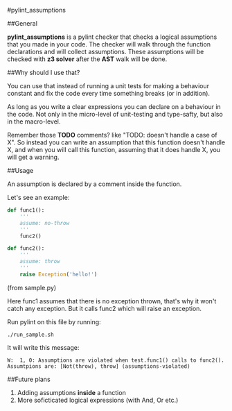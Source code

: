 #pylint_assumptions

##General

**pylint_assumptions** is a pylint checker that checks a logical assumptions that you made in your code.
The checker will walk through the function declarations and will collect assumptions.
These assumptions will be checked with **z3 solver** after the **AST** walk will be done.

##Why should I use that?

You can use that instead of running a unit tests for making a behaviour constant and fix the code every time something breaks (or in addition).

As long as you write a clear expressions you can declare on a behaviour in the code. Not only in the micro-level of unit-testing and type-safty, but also in the macro-level.

Remember those **TODO** comments? like "TODO: doesn't handle a case of X".
So instead you can write an assumption that this function doesn't handle X, and when you will call this function, assuming that it does handle X, you will get a warning.

##Usage

An assumption is declared by a comment inside the function.

Let's see an example:
```python
def func1():
    '''
    assume: no-throw
    '''
    func2()

def func2():
    '''
    assume: throw
    '''
    raise Exception('hello!')
```
(from sample.py)

Here func1 assumes that there is no exception thrown, that's why it won't catch any exception.
But it calls func2 which will raise an exception.

Run pylint on this file by running:
```
./run_sample.sh
```

It will write this message:
```
W:  1, 0: Assumptions are violated when test.func1() calls to func2().
Assumtpions are: [Not(throw), throw] (assumptions-violated)
```

##Future plans
1. Adding assumptions **inside** a function
2. More soficticated logical expressions (with And, Or etc.)

